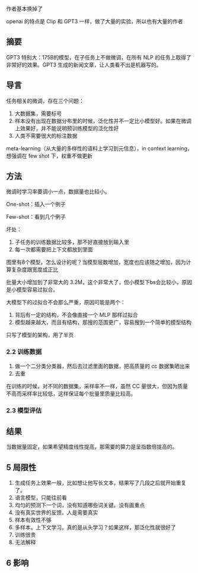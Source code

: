 作者基本换掉了

openai 的特点是 Clip 和 GPT3 一样，做了大量的实验，所以也有大量的作者

## 摘要
GPT3 特别大：175B的模型，在子任务上不做微调，在所有 NLP 的任务上取得了非常好的效果。GPT3 生成的新闻文章，让人类看不出是机器写的。

## 导言

任务相关的微调，存在三个问题：
1. 大数据集，需要标号
2. 样本没有出现在数据分布里的时候，泛化性并不一定比小模型好。如果在微调上效果好，并不能说明预训练模型的泛化性好
3. 人类不需要很大的标注数据

meta-learning（从大量的多样性的语料上学习到元信息），in context learning，想强调在 few shot 下，权重不做更新

## 方法

微调时学习率要调小一点，数据量也比较小。

One-shot：插入一个例子

Few-shot：看到几个例子

坏处：

1. 子任务的训练数据比较多，那不好直接放到输入里
2. 每一次都需要把上下文都放到里面

图里有8个模型，怎么设计的呢？当模型层数增加，宽度也应该随之增加，因为计算复杂度跟宽度成正比

批量大小增加到了非常大的 3.2M，这个非常大了，但小模型下bs会比较小，原因是小模型容易过拟合。

大模型下的过拟合不会那么严重，原因可能是两个：
1. 背后有一定的结构，不会像直接一个 MLP 那样过拟合
2. 模型越来越大，而且有结构，那搜的范围更广，容易搜到一个简单的模型结构

只写了模型的架构，用了半页

### 2.2 训练数据
1. 做一个二分类分类器，然后去过滤里面的数据，把高质量的 cc 数据集晒出来
2. 去重

在训练的时候，对不同的数据集，采样率不一样，虽然 CC 量很大，但因为质量不高而采样率比较低，这样保证每个批量里质量比较高。

### 2.3 模型评估

## 结果
当数据量固定，如果希望精度线性提高，那需要的算力是呈指数倍提高的。

## 5 局限性
1. 生成任务上效果一般，比如想让他写长文本，结果写了几段之后就开始重复了。
2. 语言模型，只能往前看
3. 均匀的预测下一个词，没有知道哪些词关键。没有画重点
4. 没有真实世界的反馈。人是需要真实
5. 样本有效性不够
6. 多样本，上下文学习。真的是从头学习？如果这样，那泛化性就很好了
7. 训练很贵
8. 无法解释

## 6 影响

